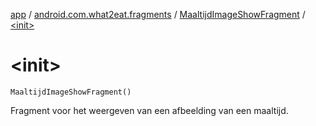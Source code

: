 [app](../../index.md) / [android.com.what2eat.fragments](../index.md) / [MaaltijdImageShowFragment](index.md) / [&lt;init&gt;](./-init-.md)

# &lt;init&gt;

`MaaltijdImageShowFragment()`

Fragment voor het weergeven van een afbeelding van een maaltijd.

